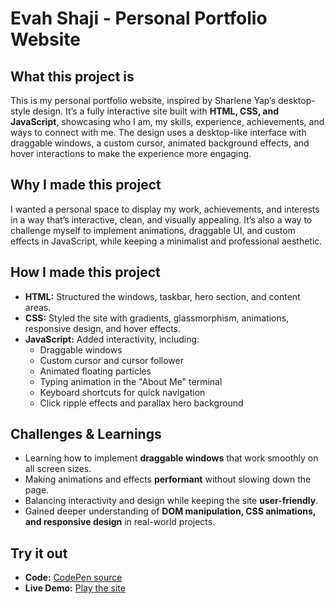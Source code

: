# Evah Shaji - Personal Portfolio Website

## What this project is
This is my personal portfolio website, inspired by Sharlene Yap’s desktop-style design. It’s a fully interactive site built with **HTML, CSS, and JavaScript**, showcasing who I am, my skills, experience, achievements, and ways to connect with me. The design uses a desktop-like interface with draggable windows, a custom cursor, animated background effects, and hover interactions to make the experience more engaging.  

## Why I made this project
I wanted a personal space to display my work, achievements, and interests in a way that’s interactive, clean, and visually appealing. It’s also a way to challenge myself to implement animations, draggable UI, and custom effects in JavaScript, while keeping a minimalist and professional aesthetic.  

## How I made this project
- **HTML:** Structured the windows, taskbar, hero section, and content areas.  
- **CSS:** Styled the site with gradients, glassmorphism, animations, responsive design, and hover effects.  
- **JavaScript:** Added interactivity, including:
  - Draggable windows
  - Custom cursor and cursor follower
  - Animated floating particles
  - Typing animation in the "About Me" terminal
  - Keyboard shortcuts for quick navigation
  - Click ripple effects and parallax hero background  

## Challenges & Learnings
- Learning how to implement **draggable windows** that work smoothly on all screen sizes.  
- Making animations and effects **performant** without slowing down the page.  
- Balancing interactivity and design while keeping the site **user-friendly**.  
- Gained deeper understanding of **DOM manipulation, CSS animations, and responsive design** in real-world projects.  

## Try it out
- **Code:** [CodePen source](https://codepen.io/Evah-Shaji/pen/vENjOoW)  
- **Live Demo:** [Play the site](https://codepen.io/Evah-Shaji/full/vENjOoW)  


